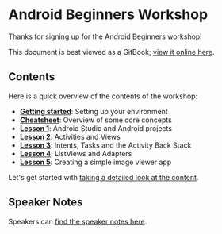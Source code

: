 # Android Beginners Workshop

Thanks for signing up for the Android Beginners workshop!

This document is best viewed as a GitBook; [view it online here](https://pixplicity.gitbooks.io/android-beginners-workshop/).

## Contents

Here is a quick overview of the contents of the workshop:

* **[Getting started](getting_started.md)**: Setting up your environment
* **[Cheatsheet](cheatsheet.md)**: Overview of some core concepts
* **[Lesson 1](lesson1/README.md)**: Android Studio and Android projects
* **[Lesson 2](lesson2/README.md)**: Activities and Views
* **[Lesson 3](lesson3/README.md)**: Intents, Tasks and the Activity Back Stack
* **[Lesson 4](lesson4/README.md)**: ListViews and Adapters
* **[Lesson 5](lesson5/README.md)**: Creating a simple image viewer app

Let's get started with [taking a detailed look at the content](contents.md).

## Speaker Notes

Speakers can [find the speaker notes here](https://docs.google.com/a/pixplicity.com/document/d/1b3tQJYT_5p4lU68Zxz0fvIFSU2OH6_jV7F-sdR6-heQ/edit?usp=sharing).
